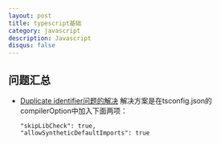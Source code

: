 ```yaml
---
layout: post
title: typescript基础
category: javascript
description: Javascript
disqus: false
---
```


## 问题汇总
* [Duplicate identifier问题的解决](https://www.jianshu.com/p/2c24577fc50b)
  解决方案是在tsconfig.json的compilerOption中加入下面两项：
  ```
  "skipLibCheck": true,
  "allowSyntheticDefaultImports": true
  ```


